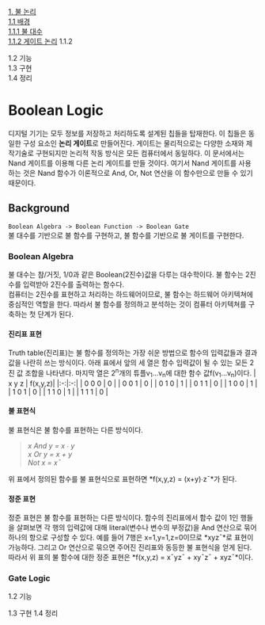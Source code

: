 [1. 불 논리](#boolean-logic)       
[1.1 배경](#background)              
[1.1.1 불 대수](#boolean-algebra)              
[1.1.2 게이트 논리](#gate-logic)
1.1.2      

1.2 기능            
1.3 구현               
1.4 정리          


# Boolean Logic

디지털 기기는 모두 정보를 저장하고 처리하도록 설계된 칩들을 탑재한다. 이 칩들은 동일한 구성 요소인 **논리 게이트**로 만들어진다. 게이트는 물리적으로는 다양한 소재와 제작기술로 구현되지만 논리적 작동 방식은 모든 컴퓨터에서 동일하다. 이 문서에서는 Nand 게이트를 이용해 다른 논리 게이트를 만들 것이다. 여기서 Nand 게이트를 사용하는 것은 Nand 함수가 이론적으로 And, Or, Not 연산을 이 함수만으로 만들 수 있기 때문이다.

## Background

`Boolean Algebra -> Boolean Function -> Boolean Gate`               
불 대수를 기반으로 불 함수를 구현하고, 불 함수를 기반으로 불 게이트를 구현한다. 

### Boolean Algebra

불 대수는 참/거짓, 1/0과 같은 Boolean(2진수)값을 다루는 대수학이다. 불 함수는 2진수를 입력받아 2진수를 출력하는 함수다.              
컴퓨터는 2진수를 표현하고 처리하는 하드웨어이므로, 불 함수는 하드웨어 아키텍쳐에 중심적인 역할을 한다. 따라서 불 함수를 정의하고 분석하는 것이 컴퓨터 아키텍쳐를 구축하는 첫 단계가 된다.

#### 진리표 표현

Truth table(진리표)는 불 함수를 정의하는 가장 쉬운 방법으로 함수의 입력값들과 결과값을 나란히 쓰는 방식이다. 아래 표에서 앞의 세 열은 함수 입력값이 될 수 있는 모든 2진 값 조합을 나타낸다. 마지막 열은 2<sup>n</sup>개의 튜플v<sub>1</sub>...v<sub>n</sub>에 대한 함수 값f(v<sub>1</sub>...v<sub>n</sub>)이다.
| x y z | f(x,y,z)|
|:-:|:-:|
| 0 0 0 | 0 |
| 0 0 1 | 0 |
| 0 1 0 | 1 |
| 0 1 1 | 0 |
| 1 0 0 | 1 |
| 1 0 1 | 0 |
| 1 1 0 | 1 |
| 1 1 1 | 0 |

#### 불 표현식

불 표현식은 불 함수를 표현하는 다른 방식이다. 
> *x And y = x ∙ y                    
  x Or y = x + y       
  Not x = x¯*

위 표에서 정의된 함수를 불 표현식으로 표현하면 *f(x,y,z) = (x+y)∙z¯*가 된다. 

#### 정준 표현

정준 표현은 불 함수를 표현하는 다른 방식이다. 함수의 진리표에서 함수 값이 1인 행들을 살펴보면 각 행의 입력값에 대해 literal(변수나 변수의 부정값)을 And 연산으로 묶어 하나의 항으로 구성할 수 있다. 예를 들어 7행은 x=1,y=1,z=0이므로 *xyz¯*로 표현이 가능하다. 그리고 Or 연산으로 묶으면 주어진 진리표와 동등한 불 표현식을 얻게 된다. 따라서 위 표의 불 함수에 대한 정준 표현은 *f(x,y,z) = x¯yz¯ + xy¯z¯ + xyz¯*이다.

### Gate Logic


1.2 기능


1.3 구현
1.4 정리
